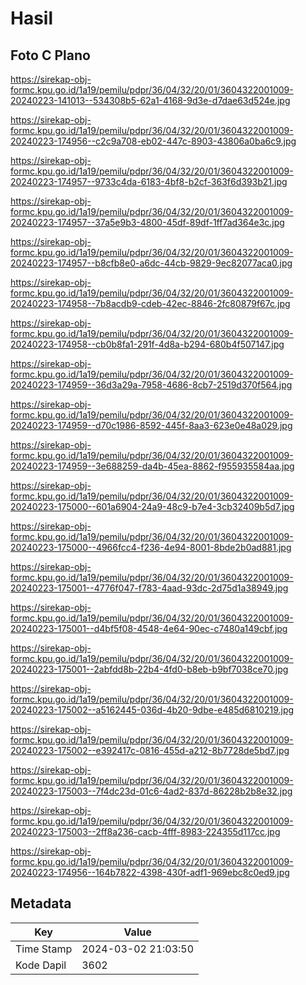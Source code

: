 # Hasil

## Foto C Plano

https://sirekap-obj-formc.kpu.go.id/1a19/pemilu/pdpr/36/04/32/20/01/3604322001009-20240223-141013--534308b5-62a1-4168-9d3e-d7dae63d524e.jpg

https://sirekap-obj-formc.kpu.go.id/1a19/pemilu/pdpr/36/04/32/20/01/3604322001009-20240223-174956--c2c9a708-eb02-447c-8903-43806a0ba6c9.jpg

https://sirekap-obj-formc.kpu.go.id/1a19/pemilu/pdpr/36/04/32/20/01/3604322001009-20240223-174957--9733c4da-6183-4bf8-b2cf-363f6d393b21.jpg

https://sirekap-obj-formc.kpu.go.id/1a19/pemilu/pdpr/36/04/32/20/01/3604322001009-20240223-174957--37a5e9b3-4800-45df-89df-1ff7ad364e3c.jpg

https://sirekap-obj-formc.kpu.go.id/1a19/pemilu/pdpr/36/04/32/20/01/3604322001009-20240223-174957--b8cfb8e0-a6dc-44cb-9829-9ec82077aca0.jpg

https://sirekap-obj-formc.kpu.go.id/1a19/pemilu/pdpr/36/04/32/20/01/3604322001009-20240223-174958--7b8acdb9-cdeb-42ec-8846-2fc80879f67c.jpg

https://sirekap-obj-formc.kpu.go.id/1a19/pemilu/pdpr/36/04/32/20/01/3604322001009-20240223-174958--cb0b8fa1-291f-4d8a-b294-680b4f507147.jpg

https://sirekap-obj-formc.kpu.go.id/1a19/pemilu/pdpr/36/04/32/20/01/3604322001009-20240223-174959--36d3a29a-7958-4686-8cb7-2519d370f564.jpg

https://sirekap-obj-formc.kpu.go.id/1a19/pemilu/pdpr/36/04/32/20/01/3604322001009-20240223-174959--d70c1986-8592-445f-8aa3-623e0e48a029.jpg

https://sirekap-obj-formc.kpu.go.id/1a19/pemilu/pdpr/36/04/32/20/01/3604322001009-20240223-174959--3e688259-da4b-45ea-8862-f955935584aa.jpg

https://sirekap-obj-formc.kpu.go.id/1a19/pemilu/pdpr/36/04/32/20/01/3604322001009-20240223-175000--601a6904-24a9-48c9-b7e4-3cb32409b5d7.jpg

https://sirekap-obj-formc.kpu.go.id/1a19/pemilu/pdpr/36/04/32/20/01/3604322001009-20240223-175000--4966fcc4-f236-4e94-8001-8bde2b0ad881.jpg

https://sirekap-obj-formc.kpu.go.id/1a19/pemilu/pdpr/36/04/32/20/01/3604322001009-20240223-175001--4776f047-f783-4aad-93dc-2d75d1a38949.jpg

https://sirekap-obj-formc.kpu.go.id/1a19/pemilu/pdpr/36/04/32/20/01/3604322001009-20240223-175001--d4bf5f08-4548-4e64-90ec-c7480a149cbf.jpg

https://sirekap-obj-formc.kpu.go.id/1a19/pemilu/pdpr/36/04/32/20/01/3604322001009-20240223-175001--2abfdd8b-22b4-4fd0-b8eb-b9bf7038ce70.jpg

https://sirekap-obj-formc.kpu.go.id/1a19/pemilu/pdpr/36/04/32/20/01/3604322001009-20240223-175002--a5162445-036d-4b20-9dbe-e485d6810219.jpg

https://sirekap-obj-formc.kpu.go.id/1a19/pemilu/pdpr/36/04/32/20/01/3604322001009-20240223-175002--e392417c-0816-455d-a212-8b7728de5bd7.jpg

https://sirekap-obj-formc.kpu.go.id/1a19/pemilu/pdpr/36/04/32/20/01/3604322001009-20240223-175003--7f4dc23d-01c6-4ad2-837d-86228b2b8e32.jpg

https://sirekap-obj-formc.kpu.go.id/1a19/pemilu/pdpr/36/04/32/20/01/3604322001009-20240223-175003--2ff8a236-cacb-4fff-8983-224355d117cc.jpg

https://sirekap-obj-formc.kpu.go.id/1a19/pemilu/pdpr/36/04/32/20/01/3604322001009-20240223-174956--164b7822-4398-430f-adf1-969ebc8c0ed9.jpg


## Metadata

| Key        | Value               |
| ---------- | ------------------- |
| Time Stamp | 2024-03-02 21:03:50 |
| Kode Dapil | 3602                |



